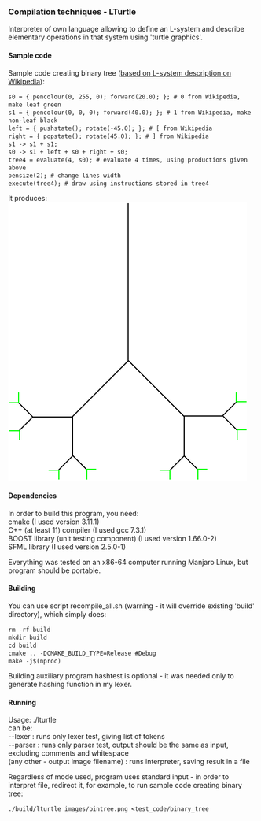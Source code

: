 ### Compilation techniques - LTurtle
Interpreter of own language allowing to define an L-system and describe elementary operations in that system using 'turtle graphics'.  

#### Sample code
Sample code creating binary tree ([based on L-system description on Wikipedia](https://en.wikipedia.org/wiki/L-system)):   
```
s0 = { pencolour(0, 255, 0); forward(20.0); }; # 0 from Wikipedia, make leaf green
s1 = { pencolour(0, 0, 0); forward(40.0); }; # 1 from Wikipedia, make non-leaf black
left = { pushstate(); rotate(-45.0); }; # [ from Wikipedia
right = { popstate(); rotate(45.0); }; # ] from Wikipedia
s1 -> s1 + s1;
s0 -> s1 + left + s0 + right + s0;
tree4 = evaluate(4, s0); # evaluate 4 times, using productions given above
pensize(2); # change lines width
execute(tree4); # draw using instructions stored in tree4
```
It produces:  
![](images/bintree.png)
  
#### Dependencies
In order to build this program, you need:  
cmake (I used version 3.11.1)  
C++ (at least 11) compiler (I used gcc 7.3.1)  
BOOST library (unit testing component) (I used version 1.66.0-2)  
SFML library (I used version 2.5.0-1)  

Everything was tested on an x86-64 computer running Manjaro Linux, but program should be portable.  
  
#### Building  
You can use script recompile\_all.sh (warning - it will override existing 'build' directory), which simply does:  
```
rm -rf build
mkdir build
cd build
cmake .. -DCMAKE_BUILD_TYPE=Release #Debug
make -j$(nproc)
```
Building auxiliary program hashtest is optional - it was needed only to generate hashing function in my lexer.  

#### Running  
Usage: ./lturtle <argument>  
<argument> can be:  
--lexer : runs only lexer test, giving list of tokens  
--parser : runs only parser test, output should be the same as input, excluding comments and whitespace  
(any other - output image filename) : runs interpreter, saving result in a file  
  
Regardless of mode used, program uses standard input - in order to interpret file, redirect it, for example, to run sample code creating binary tree:
``` 
./build/lturtle images/bintree.png <test_code/binary_tree  
```

